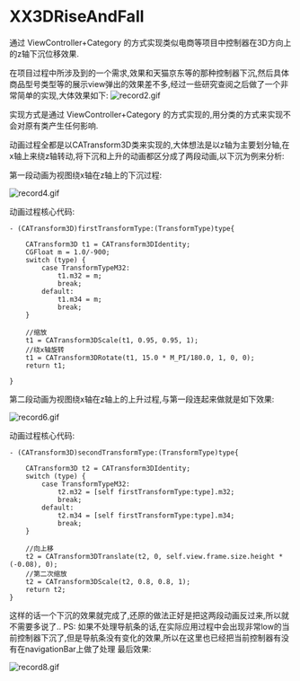# XX3DRiseAndFall
通过 ViewController+Category 的方式实现类似电商等项目中控制器在3D方向上的z轴下沉位移效果.

在项目过程中所涉及到的一个需求,效果和天猫京东等的那种控制器下沉,然后具体商品型号类型等的展示view弹出的效果差不多,经过一些研究查阅之后做了一个非常简单的实现,大体效果如下:
![record2.gif](http://upload-images.jianshu.io/upload_images/1717878-706406afe9762662.gif?imageMogr2/auto-orient/strip)

实现方式是通过 ViewController+Category 的方式实现的,用分类的方式来实现不会对原有类产生任何影响.

动画过程全都是以CATransform3D类来实现的,大体想法是以z轴为主要划分轴,在x轴上来绕z轴转动,将下沉和上升的动画都区分成了两段动画,以下沉为例来分析:

第一段动画为视图绕x轴在z轴上的下沉过程:

![record4.gif](http://upload-images.jianshu.io/upload_images/1717878-88feddf921f6a746.gif?imageMogr2/auto-orient/strip)


动画过程核心代码:
```
- (CATransform3D)firstTransformType:(TransformType)type{
    
    CATransform3D t1 = CATransform3DIdentity;
    CGFloat m = 1.0/-900;
    switch (type) {
        case TransformTypeM32:
            t1.m32 = m;
            break;
        default:
            t1.m34 = m;
            break;
    }
    
    //缩放
    t1 = CATransform3DScale(t1, 0.95, 0.95, 1);
    //绕x轴旋转
    t1 = CATransform3DRotate(t1, 15.0 * M_PI/180.0, 1, 0, 0);
    return t1;
    
}
```

第二段动画为视图绕x轴在z轴上的上升过程,与第一段连起来做就是如下效果:


![record6.gif](http://upload-images.jianshu.io/upload_images/1717878-d50c6fdfa8e570d6.gif?imageMogr2/auto-orient/strip)


动画过程核心代码:
```
- (CATransform3D)secondTransformType:(TransformType)type{
    
    CATransform3D t2 = CATransform3DIdentity;
    switch (type) {
        case TransformTypeM32:
            t2.m32 = [self firstTransformType:type].m32;
            break;
        default:
            t2.m34 = [self firstTransformType:type].m34;
            break;
    }
    
    //向上移
    t2 = CATransform3DTranslate(t2, 0, self.view.frame.size.height * (-0.08), 0);
    //第二次缩放
    t2 = CATransform3DScale(t2, 0.8, 0.8, 1);
    return t2;
}
```
这样的话一个下沉的效果就完成了,还原的做法正好是把这两段动画反过来,所以就不需要多说了..
PS: 如果不处理导航条的话,在实际应用过程中会出现非常low的当前控制器下沉了,但是导航条没有变化的效果,所以在这里也已经把当前控制器有没有在navigationBar上做了处理
最后效果:

![record8.gif](http://upload-images.jianshu.io/upload_images/1717878-5ead63e249f4de06.gif?imageMogr2/auto-orient/strip)

